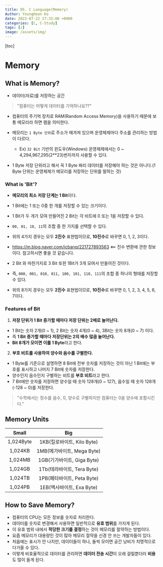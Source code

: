 ```yaml
---
title: 05. C Language(Memory)
Author: YoungHoon Ko
date: 2022-07-22 17:33:00 +0900
categories: [C, C-Study]
tags: [c]
image: /assets/img/
---
```


[toc]

# Memory

## What is Memory?

- 데이터(자료)를 저장하는 공간

> "컴퓨터는 어떻게 데이터를 기억하나요??"

- 컴퓨터의 주기억 장치로 RAM(Random Access Memory)을 사용하기 때문에 보통 메모리라 하면 램을 의미한다.
- 메모리는 `1 Byte 단위`로 주소가 매겨져 있으며 운영체제마다 주소를 관리하는 방법이 다르다.
  - Ex) `32 Bit`  기반의 윈도우(Windows) 운영체제에서는 0  ~ 4,294,967,295(2**23)번지까지 사용할 수 있다.

- 1 Byte 저장 단위라고 해서 꼭 1 Byte 짜리 데이터를 저장해야 하는 것은 아니다.(1 Byte 단위는 운영체제가 메모리를 저장하는 단위를 말하는 것)

### What is 'Bit'?

- **메모리의 최소 저장 단계는 1 Bit**이다.
- 1 Bit에는 1 또는 0중 한 개를 저장할 수 있는 크기이다.
- 1 Bit가 두 개가 모여 만들어진 2 Bit는 각 비트에 0 또는 1을 저장할 수 있다.
- `00, 01, 10, 11`의 조합 중 한 가지를 선택할 수 있다.
- 위의 4가지 경우는 모두 **2진수** 표현법이므로, **10진수**로 바꾸면 0, 1, 2, 3이다.

- <https://m.blog.naver.com/icbanq/221727893563> <== 진수 변환에 관한 정보이다. 참고하시면 좋을 것 같습니다.
- 2 Bit 와 마찬가지로 3 Bit 또한 1Bit가 3개 모여서 만들어진 것이다.
- 즉, `000, 001, 010, 011, 100, 101, 110, 111`의 조합 중 하나의 형태를 저장할 수 있다.
- 위의 8가지 경우는 모두 **2진수** 표현법이므로, **10진수**로 바꾸면 0, 1, 2, 3, 4, 5, 6, 7이다.

### Features of Bit

1. **저장 단위가 1 Bit 증가할 때마다 저장 단위는 2배로 늘어난다.**

- 1 Bit는 숫자 2개(0 ~ 1), 2 Bit는 숫자 4개(0 ~ 4), 3Bit는 숫자 8개(0 ~ 7) 이다.
- 즉 **1 Bit 증가할 때마다 저장단위는 2의 배수 많큼 늘어난다.**
- **Bit 8개가 모이면 이를 1 Byte**라고 한다.

2. **부호 비트를 사용하여 양수와 음수를 구별한다.**

- 1 Byte를 기준으로 설명하면 8 Bit에 전부 숫자를 저장하는 것이 아닌 1 Bit에는 부호를 표시하고 나머지 7 Bit에 숫자를 저장한다.
- 양수인지 음수인지 구별하는 비트를 **부호 비트**라고 한다.
- 7 Bit에만 숫자를 저장하면 양수일 때 숫자 128개(0 ~ 127), 음수일 때 숫자 128개(-128 ~ 0)를 저장한다.

> "수학에서는 정수를 음수, 0, 양수로 구별하지만 컴퓨터는 0을 양수에 포함시킨다."

## Memory Units

|   Small   |            Big             |
| :-------: | :------------------------: |
| 1,024Byte | 1KB(킬로바이트, Kilo Byte) |
|  1,024KB  | 1MB(메가바이트, Mega Byte) |
|  1,024MB  | 1GB(기가바이트, Giga Byte) |
|  1,024GB  | 1Tb(테라바이트, Tera Byte) |
|  1,024TB  | 1PB(페타바이트, Peta Byte) |
|  1,024PB  | 1EB(엑사바이트, Exa Byte)  |

## How to Save Memory?

- 컴퓨터의 CPU는 모든 정보를 숫자로 처리한다.
- 데이터를 숫자로 변경해서 사용하면 일반적으로 **유효 범위**를 가지게 된다.
- 이 유효 범위 내에서 **적당한 크기를 결정**하는 것이 메모리를 절약하는 방법이다.
- 요즘 메모리가 대용량인 것이 많아 메모리 절약을 신경 안 쓰는 개발자들이 있다.
- 처음에는 표시가 안 나지만, 데이터들이 하나, 둘씩 모이면 공간 낭비가 치명적으로 다가올 수 있다.
- 이렇게 비효율적으로 데이터를 관리하면 **데이터 전송 시간**이 오래 걸릴뿐더러 **비용**도 많이 들게 된다.